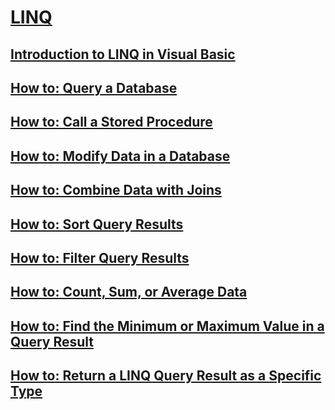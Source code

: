 # [LINQ](index.md)
## [Introduction to LINQ in Visual Basic](introduction-to-linq.md)
## [How to: Query a Database](how-to-query-a-database-by-using-linq.md)
## [How to: Call a Stored Procedure](how-to-call-a-stored-procedure-by-using-linq.md)
## [How to: Modify Data in a Database](how-to-modify-data-in-a-database-by-using-linq.md)
## [How to: Combine Data with Joins](how-to-combine-data-with-linq-by-using-joins.md)
## [How to: Sort Query Results](how-to-sort-query-results-by-using-linq.md)
## [How to: Filter Query Results](how-to-filter-query-results-by-using-linq.md)
## [How to: Count, Sum, or Average Data](how-to-count-sum-or-average-data-by-using-linq.md)
## [How to: Find the Minimum or Maximum Value in a Query Result](how-to-find-the-minimum-or-maximum-value-in-a-query-result.md)
## [How to: Return a LINQ Query Result as a Specific Type](how-to-return-a-linq-query-result-as-a-specific-type.md)
